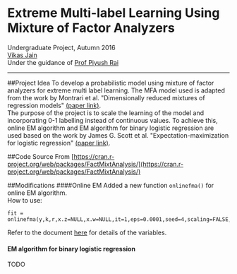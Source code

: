 Extreme Multi-label Learning Using Mixture of Factor Analyzers
=======
Undergraduate Project, Autumn 2016  
[Vikas Jain](http://home.iitk.ac.in/~vikasj)  
Under the guidance of [Prof Piyush Rai](http://cse.iitk.ac.in/users/piyush)  

***
##Project Idea 
To develop a probabilistic model using mixture of factor analyzers for extreme multi label learning. The MFA model used is adapted from the work by Montrari et al. "Dimensionally reduced mixtures of regression models" [(paper link)](http://www.sciencedirect.com/science/article/pii/S0378375810005240).  
The purpose of the project is to scale the learning of the model and incorporating 0-1 labelling instead of continuous values. To achieve this, online EM algorithm and EM algorithm for binary logistic regression are used based on the work by James G. Scott et al. "Expectation-maximization for logistic regression" [(paper link)](https://arxiv.org/abs/1306.0040).

##Code Source
From [https://cran.r-project.org/web/packages/FactMixtAnalysis/](https://cran.r-project.org/web/packages/FactMixtAnalysis/)

##Modifications
####Online EM
Added a new function `onlinefma()` for online EM algorithm.  
How to use:
```
fit = onlinefma(y,k,r,x.z=NULL,x.w=NULL,it=1,eps=0.0001,seed=4,scaling=FALSE,init=NULL,no_iter=100,batch_size=1000)
```
Refer to the document [here](https://cran.r-project.org/web/packages/FactMixtAnalysis/) for details of the variables.

#### EM algorithm for binary logistic regression
TODO
